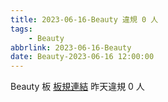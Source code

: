 ```yaml
---
title: 2023-06-16-Beauty 違規 0 人
tags:
    - Beauty
abbrlink: 2023-06-16-Beauty
date: Beauty-2023-06-16 12:00:00
---
```

Beauty 板 [板規連結](https://www.ptt.cc/bbs/Beauty/M.1630069980.A.84B.html)
昨天違規 0 人
